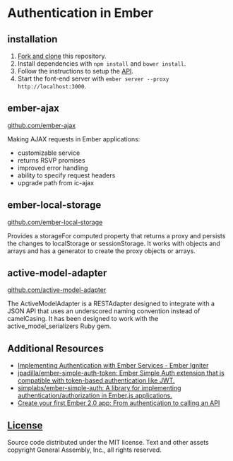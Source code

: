 # Authentication in Ember

## installation

1.  [Fork and clone](https://github.com/ga-wdi-boston/meta/wiki/ForkAndClone)
    this repository.
1.  Install dependencies with `npm install` and `bower install`.
1.  Follow the instructions to setup the [API]().
1.  Start the font-end server with `ember server --proxy http://localhost:3000`.

## ember-ajax

[github.com/ember-ajax](https://github.com/ember-cli/ember-ajax)

Making AJAX requests in Ember applications:

-   customizable service
-   returns RSVP promises
-   improved error handling
-   ability to specify request headers
-   upgrade path from ic-ajax

## ember-local-storage

[github.com/ember-local-storage](https://github.com/funkensturm/ember-local-storage)

Provides a storageFor computed property that returns a proxy and persists the
changes to localStorage or sessionStorage. It works with objects and arrays
and has a generator to create the proxy objects or arrays.

## active-model-adapter

[github.com/active-model-adapter](https://github.com/ember-data/active-model-adapter)

The ActiveModelAdapter is a RESTAdapter designed to integrate with a JSON API
that uses an underscored naming convention instead of camelCasing.
It has been designed to work with the active_model_serializers Ruby gem.

## Additional Resources

-   [Implementing Authentication with Ember Services - Ember Igniter](http://emberigniter.com/implementing-authentication-with-ember-services/)
-   [jpadilla/ember-simple-auth-token: Ember Simple Auth extension that is compatible with token-based authentication like JWT.](https://github.com/jpadilla/ember-simple-auth-token)
-   [simplabs/ember-simple-auth: A library for implementing authentication/authorization in Ember.js applications.](https://github.com/simplabs/ember-simple-auth)
-   [Create your first Ember 2.0 app: From authentication to calling an API](https://auth0.com/blog/2015/08/11/create-your-first-ember-2-dot-0-app-from-authentication-to-calling-an-api/)

## [License](LICENSE)

Source code distributed under the MIT license. Text and other assets copyright
General Assembly, Inc., all rights reserved.
